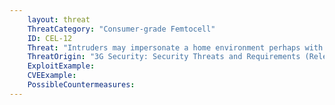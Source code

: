 ```yaml
---
    layout: threat
    ThreatCategory: "Consumer-grade Femtocell"
    ID: CEL-12
    Threat: "Intruders may impersonate a home environment perhaps with the intention of obtaining information which enables him to masquerade as a user."
    ThreatOrigin: "3G Security: Security Threats and Requirements (Release 4) [^165]"
    ExploitExample:
    CVEExample:
    PossibleCountermeasures:
---
```

